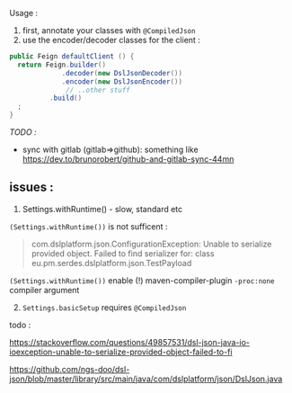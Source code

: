 
Usage : 

1. first, annotate your classes with `@CompiledJson`
2. use the encoder/decoder classes for the client :

```java
public Feign defaultClient () {
  return Feign.builder()
             .decoder(new DslJsonDecoder())
             .encoder(new DslJsonEncoder())
              // ..other stuff
          .build()
  ;
}
```    


*TODO :*
  - sync with gitlab (gitlab=>github): something like https://dev.to/brunorobert/github-and-gitlab-sync-44mn



## issues : 

1. Settings.withRuntime() - slow, standard etc

`(Settings.withRuntime())` is not sufficent :

> com.dslplatform.json.ConfigurationException: Unable to serialize provided object. Failed to find serializer for: class eu.pm.serdes.dslplatform.json.TestPayload



`(Settings.withRuntime())` enable (!) maven-compiler-plugin `-proc:none` compiler argument 

2. `Settings.basicSetup` requires `@CompiledJson`



todo  :

https://stackoverflow.com/questions/49857531/dsl-json-java-io-ioexception-unable-to-serialize-provided-object-failed-to-fi


https://github.com/ngs-doo/dsl-json/blob/master/library/src/main/java/com/dslplatform/json/DslJson.java

